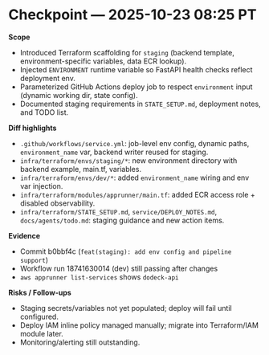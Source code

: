 # Checkpoint — 2025-10-23 08:25 PT

**Scope**
- Introduced Terraform scaffolding for `staging` (backend template, environment-specific variables, data ECR lookup).
- Injected `ENVIRONMENT` runtime variable so FastAPI health checks reflect deployment env.
- Parameterized GitHub Actions deploy job to respect `environment` input (dynamic working dir, state config).
- Documented staging requirements in `STATE_SETUP.md`, deployment notes, and TODO list.

**Diff highlights**
- `.github/workflows/service.yml`: job-level env config, dynamic paths, `environment_name` var, backend writer reused for staging.
- `infra/terraform/envs/staging/*`: new environment directory with backend example, main.tf, variables.
- `infra/terraform/envs/dev/*`: added `environment_name` wiring and env var injection.
- `infra/terraform/modules/apprunner/main.tf`: added ECR access role + disabled observability.
- `infra/terraform/STATE_SETUP.md`, `service/DEPLOY_NOTES.md`, `docs/agents/todo.md`: staging guidance and new action items.

**Evidence**
- Commit b0bbf4c (`feat(staging): add env config and pipeline support`)
- Workflow run 18741630014 (dev) still passing after changes
- `aws apprunner list-services` shows `dodeck-api`

**Risks / Follow-ups**
- Staging secrets/variables not yet populated; deploy will fail until configured.
- Deploy IAM inline policy managed manually; migrate into Terraform/IAM module later.
- Monitoring/alerting still outstanding.
